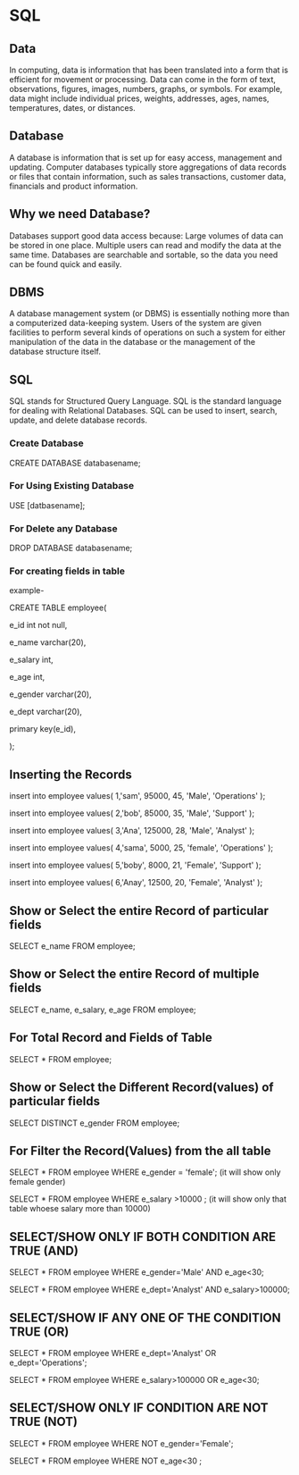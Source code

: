 # SQL

## Data

In computing, data is information that has been translated into a form that is efficient for movement or processing. Data can come in the form of text, observations, figures, images, numbers, graphs, or symbols. For example, data might include individual prices, weights, addresses, ages, names, temperatures, dates, or distances.


## Database 

A database is information that is set up for easy access, management and updating. Computer databases typically store aggregations of data records or files that contain information, such as sales transactions, customer data, financials and product information.

## Why we need Database?

Databases support good data access because: Large volumes of data can be stored in one place. Multiple users can read and modify the data at the same time. Databases are searchable and sortable, so the data you need can be found quick and easily.

## DBMS

A database management system (or DBMS) is essentially nothing more than a computerized data-keeping system. Users of the system are given facilities to perform several kinds of operations on such a system for either manipulation of the data in the database or the management of the database structure itself.

## SQL

SQL stands for Structured Query Language. SQL is the standard language for dealing with Relational Databases. SQL can be used to insert, search, update, and delete database records.



### Create Database

CREATE DATABASE databasename;

### For Using Existing Database

USE [datbasename];

### For Delete any Database

DROP DATABASE databasename;

### For creating fields in table

example-

CREATE TABLE employee(

e_id int not null,

e_name varchar(20),

e_salary int,

e_age int,

e_gender varchar(20),

e_dept varchar(20),

primary key(e_id),

);

## Inserting the Records

insert into employee values(
1,'sam', 95000, 45, 'Male', 'Operations'
);

insert into employee values(
2,'bob', 85000, 35, 'Male', 'Support'
);

insert into employee values(
3,'Ana', 125000, 28, 'Male', 'Analyst'
);

insert into employee values(
4,'sama', 5000, 25, 'female', 'Operations'
);

insert into employee values(
5,'boby', 8000, 21, 'Female', 'Support'
);

insert into employee values(
6,'Anay', 12500, 20, 'Female', 'Analyst'
);

## Show or Select the entire Record of particular fields

SELECT e_name FROM employee;

## Show or Select the entire Record of multiple fields

SELECT e_name, e_salary, e_age FROM employee;

## For Total Record and Fields of Table

SELECT * FROM employee;

## Show or Select the Different Record(values) of particular fields

SELECT DISTINCT e_gender FROM employee;

## For Filter the Record(Values) from the all table

SELECT * FROM employee WHERE e_gender = 'female';
(it will show only female gender)

SELECT * FROM employee WHERE e_salary >10000 ;
(it will show only that table whoese salary more than 10000)

## SELECT/SHOW ONLY IF BOTH CONDITION ARE TRUE (AND)

SELECT * FROM employee WHERE e_gender='Male' AND e_age<30;

SELECT * FROM employee WHERE e_dept='Analyst' AND e_salary>100000;


## SELECT/SHOW IF ANY ONE OF THE CONDITION TRUE (OR)

SELECT * FROM employee WHERE e_dept='Analyst' OR e_dept='Operations';

SELECT * FROM employee WHERE e_salary>100000 OR e_age<30;

## SELECT/SHOW ONLY IF CONDITION ARE NOT TRUE (NOT)

SELECT * FROM employee WHERE NOT e_gender='Female';

SELECT * FROM employee WHERE NOT e_age<30 ;
